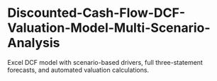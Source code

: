 # Discounted-Cash-Flow-DCF-Valuation-Model-Multi-Scenario-Analysis
Excel DCF model with scenario-based drivers, full three-statement forecasts, and automated valuation calculations. 
